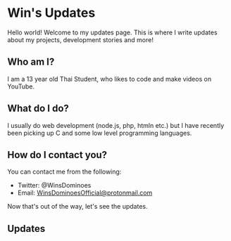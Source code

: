 # Win's Updates
Hello world! Welcome to my updates page. This is where I write updates about my projects, development stories and more!

## Who am I?
I am a 13 year old Thai Student, who likes to code and make videos on YouTube.

## What do I do?
I usually do web development (node.js, php, htmln etc.) but I have recently been picking up C and some low level programming languages. 

## How do I contact you?
You can contact me from the following:
- Twitter: @WinsDominoes 
- Email: WinsDominoesOfficial@protonmail.com

Now that's out of the way, let's see the updates. 

## Updates
